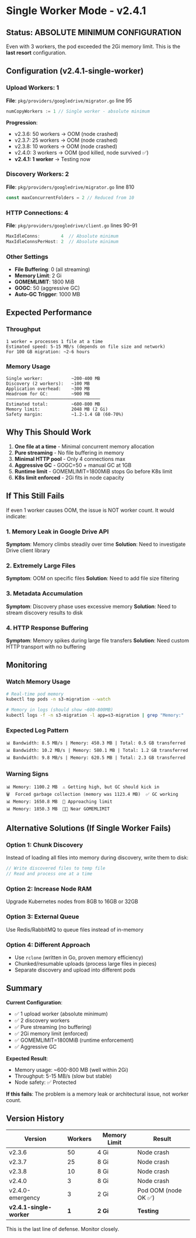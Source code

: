 # Single Worker Mode - v2.4.1

## Status: ABSOLUTE MINIMUM CONFIGURATION

Even with 3 workers, the pod exceeded the 2Gi memory limit. This is the **last resort** configuration.

## Configuration (v2.4.1-single-worker)

### Upload Workers: 1
**File**: `pkg/providers/googledrive/migrator.go` line 95
```go
numCopyWorkers := 1 // Single worker - absolute minimum
```

**Progression**:
- v2.3.6: 50 workers → OOM (node crashed)
- v2.3.7: 25 workers → OOM (node crashed)
- v2.3.8: 10 workers → OOM (node crashed)
- v2.4.0: 3 workers → OOM (pod killed, node survived ✅)
- **v2.4.1: 1 worker** → Testing now

### Discovery Workers: 2
**File**: `pkg/providers/googledrive/migrator.go` line 810
```go
const maxConcurrentFolders = 2 // Reduced from 10
```

### HTTP Connections: 4
**File**: `pkg/providers/googledrive/client.go` lines 90-91
```go
MaxIdleConns:        4  // Absolute minimum
MaxIdleConnsPerHost: 2  // Absolute minimum
```

### Other Settings
- **File Buffering**: 0 (all streaming)
- **Memory Limit**: 2 Gi
- **GOMEMLIMIT**: 1800 MiB
- **GOGC**: 50 (aggressive GC)
- **Auto-GC Trigger**: 1000 MB

## Expected Performance

### Throughput
```
1 worker = processes 1 file at a time
Estimated speed: 5-15 MB/s (depends on file size and network)
For 100 GB migration: ~2-6 hours
```

### Memory Usage
```
Single worker:           ~200-400 MB
Discovery (2 workers):   ~100 MB
Application overhead:    ~300 MB
Headroom for GC:         ~900 MB
────────────────────────────────────
Estimated total:         ~600-800 MB
Memory limit:            2048 MB (2 Gi)
Safety margin:           ~1.2-1.4 GB (60-70%)
```

## Why This Should Work

1. **One file at a time** - Minimal concurrent memory allocation
2. **Pure streaming** - No file buffering in memory
3. **Minimal HTTP pool** - Only 4 connections max
4. **Aggressive GC** - GOGC=50 + manual GC at 1GB
5. **Runtime limit** - GOMEMLIMIT=1800MiB stops Go before K8s limit
6. **K8s limit enforced** - 2Gi fits in node capacity

## If This Still Fails

If even 1 worker causes OOM, the issue is NOT worker count. It would indicate:

### 1. Memory Leak in Google Drive API
**Symptom**: Memory climbs steadily over time
**Solution**: Need to investigate Drive client library

### 2. Extremely Large Files
**Symptom**: OOM on specific files
**Solution**: Need to add file size filtering

### 3. Metadata Accumulation
**Symptom**: Discovery phase uses excessive memory
**Solution**: Need to stream discovery results to disk

### 4. HTTP Response Buffering
**Symptom**: Memory spikes during large file transfers
**Solution**: Need custom HTTP transport with no buffering

## Monitoring

### Watch Memory Usage
```bash
# Real-time pod memory
kubectl top pods -n s3-migration --watch

# Memory in logs (should show ~600-800MB)
kubectl logs -f -n s3-migration -l app=s3-migration | grep "Memory:"
```

### Expected Log Pattern
```
📊 Bandwidth: 8.5 MB/s | Memory: 450.3 MB | Total: 0.5 GB transferred
📊 Bandwidth: 10.2 MB/s | Memory: 580.1 MB | Total: 1.2 GB transferred
📊 Bandwidth: 9.8 MB/s | Memory: 620.5 MB | Total: 2.3 GB transferred
```

### Warning Signs
```
📊 Memory: 1100.2 MB  ⚠️ Getting high, but GC should kick in
🗑️  Forced garbage collection (memory was 1123.4 MB)  ✅ GC working
📊 Memory: 1650.8 MB  🚨 Approaching limit
📊 Memory: 1850.3 MB  🚨🚨 Near GOMEMLIMIT
```

## Alternative Solutions (If Single Worker Fails)

### Option 1: Chunk Discovery
Instead of loading all files into memory during discovery, write them to disk:
```go
// Write discovered files to temp file
// Read and process one at a time
```

### Option 2: Increase Node RAM
Upgrade Kubernetes nodes from 8GB to 16GB or 32GB

### Option 3: External Queue
Use Redis/RabbitMQ to queue files instead of in-memory

### Option 4: Different Approach
- Use `rclone` (written in Go, proven memory efficiency)
- Chunked/resumable uploads (process large files in pieces)
- Separate discovery and upload into different pods

## Summary

**Current Configuration**:
- ✅ 1 upload worker (absolute minimum)
- ✅ 2 discovery workers
- ✅ Pure streaming (no buffering)
- ✅ 2Gi memory limit (enforced)
- ✅ GOMEMLIMIT=1800MiB (runtime enforcement)
- ✅ Aggressive GC

**Expected Result**:
- Memory usage: ~600-800 MB (well within 2Gi)
- Throughput: 5-15 MB/s (slow but stable)
- Node safety: ✅ Protected

**If this fails**: The problem is a memory leak or architectural issue, not worker count.

## Version History

| Version | Workers | Memory Limit | Result |
|---------|---------|--------------|--------|
| v2.3.6 | 50 | 4 Gi | Node crash |
| v2.3.7 | 25 | 8 Gi | Node crash |
| v2.3.8 | 10 | 8 Gi | Node crash |
| v2.4.0 | 3 | 8 Gi | Node crash |
| v2.4.0-emergency | 3 | 2 Gi | Pod OOM (node OK ✅) |
| **v2.4.1-single-worker** | **1** | **2 Gi** | **Testing** |

This is the last line of defense. Monitor closely.

